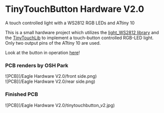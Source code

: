 TinyTouchButton Hardware V2.0
===============

A touch controlled light with a WS2812 RGB LEDs and ATtiny 10

This is a small hardware project which utilizes the [light_WS2812 library](https://github.com/cpldcpu/light_ws2812) and the [TinyTouchLib](https://github.com/cpldcpu/TinyTouchLib) 
to implement a touch-button controlled RGB-LED light. Only two output pins of the ATtiny 10 
are used.

Look at the button in operation [here](http://www.youtube.com/watch?v=yGvvy51Po7Q)!

### PCB renders by OSH Park ###

![PCB](/Eagle Hardware V2.0/front side.png)  
![PCB](/Eagle Hardware V2.0/rear side.png)

### Finished PCB ###

![PCB](/Eagle Hardware V2.0/tinytouchbutton_v2.jpg)

